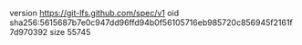 version https://git-lfs.github.com/spec/v1
oid sha256:5615687b7e0c947dd96ffd94b0f56105716eb985720c856945f2161f7d970392
size 55745
